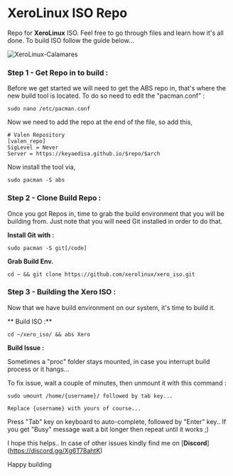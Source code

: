 # XeroLinux ISO Repo

Repo for **XeroLinux** ISO. Feel free to go through files and learn how it's all done. To build ISO follow the guide below...


![XeroLinux-Calamares](https://i.imgur.com/9sjGFSN.png)


### Step 1 - Get Repo in to build :

Before we get started we will need to get the ABS repo in, that's where the new build tool is located. To do so need to edit the "pacman.conf" :

```
sudo nano /etc/pacman.conf
```

Now we need to add the repo at the end of the file, so add this,
```
# Valen Repository
[valen_repo]
SigLevel = Never
Server = https://keyaedisa.github.io/$repo/$arch
```
Now install the tool via,
```
sudo pacman -S abs
```
### Step 2 - Clone Build Repo :

Once you got Repos in, time to grab the build environment that you will be building from. Just note that you will need Git installed in order to do that.

**Install Git with :**
```
sudo pacman -S git[/code]
```
**Grab Build Env.**
```
cd ~ && git clone https://github.com/xerolinux/xero_iso.git
```

### Step 3 - Building the Xero ISO :

Now that we have build environment on our system, it's time to build it.

** Build ISO :**
```
cd ~/xero_iso/ && abs Xero
```

**Build Issue :**

Sometimes a "proc" folder stays mounted, in case you interrupt build process or it hangs...

To fix issue, wait a couple of minutes, then unmount it with this command :
```
sudo umount /home/{username}/ followed by tab key...

Replace {username} with yours of course...
```

Press "Tab" key on keyboard to auto-complete, followed by "Enter" key.. If you get "Busy" message wait a bit longer then repeat until it works ;)

I hope this helps.. In case of other issues kindly find me on [**Discord**] (https://discord.gg/Xg6T78ahtK)

Happy building
